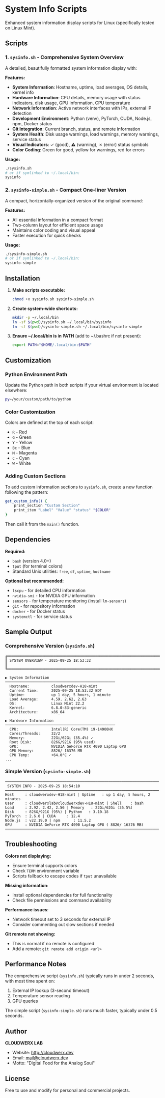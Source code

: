# System Info Scripts

Enhanced system information display scripts for Linux (specifically tested on Linux Mint).

## Scripts

### 1. `sysinfo.sh` - Comprehensive System Overview
A detailed, beautifully formatted system information display with:

**Features:**
- **System Information**: Hostname, uptime, load averages, OS details, kernel info
- **Hardware Information**: CPU details, memory usage with status indicators, disk usage, GPU information, CPU temperature
- **Network Information**: Active network interfaces with IPs, external IP detection
- **Development Environment**: Python (venv), PyTorch, CUDA, Node.js, npm, Docker status
- **Git Integration**: Current branch, status, and remote information
- **System Health**: Disk usage warnings, load warnings, memory warnings, service status
- **Visual Indicators**: ✓ (good), ⚠ (warning), ✗ (error) status symbols
- **Color Coding**: Green for good, yellow for warnings, red for errors

**Usage:**
```bash
./sysinfo.sh
# or if symlinked to ~/.local/bin:
sysinfo
```

### 2. `sysinfo-simple.sh` - Compact One-liner Version
A compact, horizontally-organized version of the original command:

**Features:**
- All essential information in a compact format
- Two-column layout for efficient space usage
- Maintains color coding and visual appeal
- Faster execution for quick checks

**Usage:**
```bash
./sysinfo-simple.sh
# or if symlinked to ~/.local/bin:
sysinfo-simple
```

## Installation

1. **Make scripts executable:**
   ```bash
   chmod +x sysinfo.sh sysinfo-simple.sh
   ```

2. **Create system-wide shortcuts:**
   ```bash
   mkdir -p ~/.local/bin
   ln -sf $(pwd)/sysinfo.sh ~/.local/bin/sysinfo
   ln -sf $(pwd)/sysinfo-simple.sh ~/.local/bin/sysinfo-simple
   ```

3. **Ensure ~/.local/bin is in PATH** (add to ~/.bashrc if not present):
   ```bash
   export PATH="$HOME/.local/bin:$PATH"
   ```

## Customization

### Python Environment Path
Update the Python path in both scripts if your virtual environment is located elsewhere:
```bash
py=/your/custom/path/to/python
```

### Color Customization
Colors are defined at the top of each script:
- `R` - Red
- `G` - Green  
- `Y` - Yellow
- `Bc` - Blue
- `M` - Magenta
- `C` - Cyan
- `W` - White

### Adding Custom Sections
To add custom information sections to `sysinfo.sh`, create a new function following the pattern:

```bash
get_custom_info() {
    print_section "Custom Section"
    print_item "Label" "Value" "status" "$COLOR"
}
```

Then call it from the `main()` function.

## Dependencies

**Required:**
- `bash` (version 4.0+)
- `tput` (for terminal colors)
- Standard Unix utilities: `free`, `df`, `uptime`, `hostname`

**Optional but recommended:**
- `lscpu` - for detailed CPU information
- `nvidia-smi` - for NVIDIA GPU information
- `sensors` - for temperature monitoring (install `lm-sensors`)
- `git` - for repository information
- `docker` - for Docker status
- `systemctl` - for service status

## Sample Output

### Comprehensive Version (`sysinfo.sh`)
```
╔══════════════════════════════════════════════════════════════════════╗
║ SYSTEM OVERVIEW - 2025-09-25 18:53:32                                ║
╚══════════════════════════════════════════════════════════════════════╝

▶ System Information
──────────────────────────────────────────────────
  Hostname:          cloudwerxdev-H18-mint
  Current Time:      2025-09-25 18:53:32 EDT
  Uptime:            up 1 day, 5 hours, 1 minute
  Load Average:      4.59, 2.62, 2.63
  OS:                Linux Mint 22.2
  Kernel:            6.8.0-83-generic
  Architecture:      x86_64

▶ Hardware Information
──────────────────────────────────────────────────
  CPU:               Intel(R) Core(TM) i9-14900HX
  Cores/Threads:     32/2
  Memory:            22Gi/62Gi (35.4%) ✓
  Root Disk:         826G/921G (95% used)
  GPU:               NVIDIA GeForce RTX 4090 Laptop GPU
  GPU Memory:        8826/ 16376 MB
  CPU Temp:          +64.0°C ✓
...
```

### Simple Version (`sysinfo-simple.sh`)
```
━━━━━━━━━━━━━━━━━━━━━━━━━━━━━━━━━━━━━━━━━━━━━━━━━━━━━━━━━━━━━━━━━━━━━━
 SYSTEM INFO - 2025-09-25 18:54:10 
━━━━━━━━━━━━━━━━━━━━━━━━━━━━━━━━━━━━━━━━━━━━━━━━━━━━━━━━━━━━━━━━━━━━━━
Host     : cloudwerxdev-H18-mint | Uptime   : up 1 day, 5 hours, 2 minutes
User     : cloudwerxlab@cloudwerxdev-H18-mint | Shell    : bash
Load     : 2.92, 2.42, 2.56 | Memory   : 22Gi/62Gi (35.5%)
Disk     : 826G/921G (95%) | Python   : 3.10.18
PyTorch  : 2.6.0 | CUDA     : 12.4
Node.js  : v22.19.0 | npm      : 11.5.2
GPU      : NVIDIA GeForce RTX 4090 Laptop GPU ( 8826/ 16376 MB)
━━━━━━━━━━━━━━━━━━━━━━━━━━━━━━━━━━━━━━━━━━━━━━━━━━━━━━━━━━━━━━━━━━━━━━
```

## Troubleshooting

**Colors not displaying:**
- Ensure terminal supports colors
- Check `TERM` environment variable
- Scripts fallback to escape codes if `tput` unavailable

**Missing information:**
- Install optional dependencies for full functionality
- Check file permissions and command availability

**Performance issues:**
- Network timeout set to 3 seconds for external IP
- Consider commenting out slow sections if needed

**Git remote not showing:**
- This is normal if no remote is configured
- Add a remote: `git remote add origin <url>`

## Performance Notes

The comprehensive script (`sysinfo.sh`) typically runs in under 2 seconds, with most time spent on:
1. External IP lookup (3-second timeout)
2. Temperature sensor reading
3. GPU queries

The simple script (`sysinfo-simple.sh`) runs much faster, typically under 0.5 seconds.

## Author

**CLOUDWERX LAB**
- Website: http://cloudwerx.dev
- Email: mail@cloudwerx.dev
- Motto: "Digital Food for the Analog Soul"

## License

Free to use and modify for personal and commercial projects.